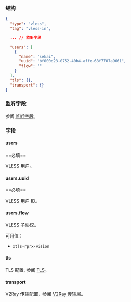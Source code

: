 ### 结构

```json
{
  "type": "vless",
  "tag": "vless-in",

  ... // 监听字段

  "users": [
    {
      "name": "sekai",
      "uuid": "bf000d23-0752-40b4-affe-68f7707a9661",
      "flow": ""
    }
  ],
  "tls": {},
  "transport": {}
}
```

### 监听字段

参阅 [监听字段](/zh/configuration/shared/listen/)。

### 字段

#### users

==必填==

VLESS 用户。

#### users.uuid

==必填==

VLESS 用户 ID。

#### users.flow

VLESS 子协议。

可用值：

* `xtls-rprx-vision`

#### tls

TLS 配置, 参阅 [TLS](/zh/configuration/shared/tls/#inbound)。

#### transport

V2Ray 传输配置，参阅 [V2Ray 传输层](/zh/configuration/shared/v2ray-transport)。
